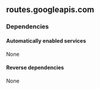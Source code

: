 ## routes.googleapis.com

### Dependencies

#### Automatically enabled services

None

#### Reverse dependencies

None
